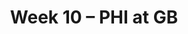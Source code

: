 ---
layout: game
title: Week 10 – PHI at GB
season: 2003
game_id: 2003_10_PHI_GB
away_team: PHI
home_team: GB
---